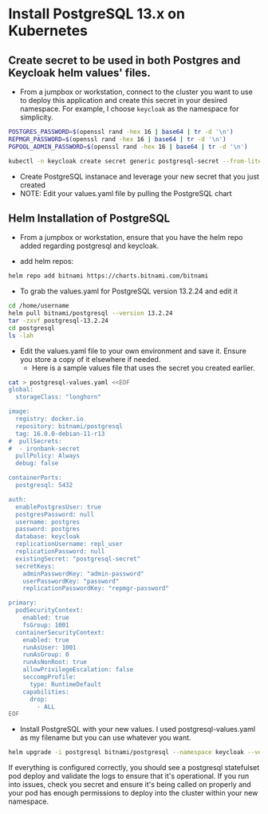 # Install PostgreSQL 13.x on Kubernetes

## Create secret to be used in both Postgres and Keycloak helm values' files. 

- From a jumpbox or workstation, connect to the cluster you want to use to deploy this application and create this secret in your desired namespace. For example, I choose `keycloak` as the namespace for simplicity.

```sh
POSTGRES_PASSWORD=$(openssl rand -hex 16 | base64 | tr -d '\n')
REPMGR_PASSWORD=$(openssl rand -hex 16 | base64 | tr -d '\n')
PGPOOL_ADMIN_PASSWORD=$(openssl rand -hex 16 | base64 | tr -d '\n')

kubectl -n keycloak create secret generic postgresql-secret --from-literal=password=$POSTGRES_PASSWORD --from-literal=repmgr-password=$REPMGR_PASSWORD --from-literal=admin-password=$PGPOOL_ADMIN_PASSWORD
```

- Create PostgreSQL instanace and leverage your new secret that you just created
- NOTE: Edit your values.yaml file by pulling the PostgreSQL chart

## Helm Installation of PostgreSQL

- From a jumpbox or workstation, ensure that you have the helm repo added regarding postgresql and keycloak.

* add helm repos:
```sh
helm repo add bitnami https://charts.bitnami.com/bitnami
```

* To grab the values.yaml for PostgreSQL version 13.2.24 and edit it

```sh
cd /home/username
helm pull bitnami/postgresql --version 13.2.24
tar -zxvf postgresql-13.2.24
cd postgresql
ls -lah
```

* Edit the values.yaml file to your own environment and save it. Ensure you store a copy of it elsewhere if needed.
  - Here is a sample values file that uses the secret you created earlier.

```sh
cat > postgresql-values.yaml <<EOF
global:
  storageClass: "longhorn"

image:
  registry: docker.io
  repository: bitnami/postgresql
  tag: 16.0.0-debian-11-r13
#  pullSecrets:
#  - ironbank-secret
  pullPolicy: Always
  debug: false

containerPorts:
  postgresql: 5432

auth:
  enablePostgresUser: true
  postgresPassword: null
  username: postgres
  password: postgres
  database: keycloak
  replicationUsername: repl_user
  replicationPassword: null
  existingSecret: "postgresql-secret"
  secretKeys:
    adminPasswordKey: "admin-password"
    userPasswordKey: "password"
    replicationPasswordKey: "repmgr-password"

primary:
  podSecurityContext:
    enabled: true
    fsGroup: 1001
  containerSecurityContext:
    enabled: true
    runAsUser: 1001
    runAsGroup: 0
    runAsNonRoot: true
    allowPrivilegeEscalation: false
    seccompProfile:
      type: RuntimeDefault
    capabilities:
      drop:
        - ALL
EOF
```

* Install PostgreSQL with your new values. I used postgresql-values.yaml as my filename but you can use whatever you want.


```sh
helm upgrade -i postgresql bitnami/postgresql --namespace keycloak --version 13.2.24 --values postgresql-values.yaml
```

If everything is configured correctly, you should see a postgresql statefulset pod deploy and validate the logs to ensure that it's operational. If you run into issues, check you secret and ensure it's being called on properly and your pod has enough permissions to deploy into the cluster within your new namespace.
